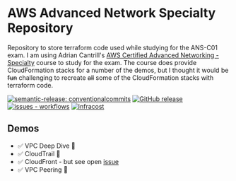 # AWS Advanced Network Specialty Repository

Repository to store terraform code used while studying for the ANS-C01 exam. I am using Adrian Cantrill's [AWS Certified Advanced Networking - Specialty](https://learn.cantrill.io/p/aws-certified-advanced-networking-specialty) course to study for the exam. The course does provide CloudFormation stacks for a number of the demos, but I thought it would be ~~fun~~ challenging to recreate ~~all~~ some of the CloudFormation stacks with terraform code.

[![semantic-release: conventionalcommits](https://img.shields.io/badge/semantic--release-conventionalcommits-blue?logo=semantic-release)](https://github.com/semantic-release/semantic-release) [![GitHub release](https://img.shields.io/github/release/3ware/aws-network-speciality?include_prereleases=&sort=semver&color=yellow)](https://github.com/3ware/workflows/aws-network-speciality/) [![issues - workflows](https://img.shields.io/github/issues/3ware/aws-network-speciality)](https://github.com/3ware/aws-network-speciality/issues) [![infracost](https://img.shields.io/endpoint?url=https://dashboard.api.infracost.io/shields/json/ee68bc5e-0846-48a1-9604-f0b69656619d/repos/6ed3ecbf-a95a-4051-a22a-85d43185ae51/branch/aa09234f-aace-4239-9083-5f38ebb6e5f2)](https://dashboard.infracost.io/org/3ware-lxub1/repos/6ed3ecbf-a95a-4051-a22a-85d43185ae51?tab=settings)

## Demos

- :white_check_mark: VPC Deep Dive :rocket:
- :white_check_mark: CloudTrail :rocket:
- :white_check_mark: CloudFront - but see open [issue](https://github.com/3ware/aws-network-speciality/issues/8)
- :white_check_mark: VPC Peering :rocket:
